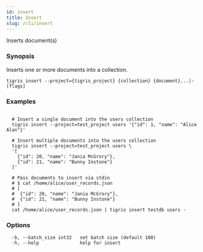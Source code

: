 ```yaml
---
id: insert
title: Insert
slug: /cli/insert
---
```


Inserts document(s)

### Synopsis

Inserts one or more documents into a collection.

```shell
tigris insert --project={tigris_project} {collection} {document}...|- [flags]
```

### Examples

```shell

  # Insert a single document into the users collection
  tigris insert --project=test_project users '{"id": 1, "name": "Alice Alan"}'

  # Insert multiple documents into the users collection
  tigris insert --project=test_project users \
  '[
    {"id": 20, "name": "Jania McGrory"},
    {"id": 21, "name": "Bunny Instone"}
  ]'

  # Pass documents to insert via stdin
  # $ cat /home/alice/user_records.json
  # [
  #  {"id": 20, "name": "Jania McGrory"},
  #  {"id": 21, "name": "Bunny Instone"}
  # ]
  cat /home/alice/user_records.json | tigris insert testdb users -

```

### Options

```
  -b, --batch_size int32   set batch size (default 100)
  -h, --help               help for insert
```
